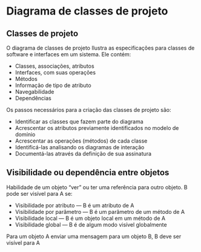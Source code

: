 # Diagrama de classes de projeto

## Classes de projeto

O diagrama de classes de projeto Ilustra as especificações para classes de software e interfaces em um sistema. Ele contém:

- Classes, associações, atributos
- Interfaces, com suas operações
- Métodos
- Informação de tipo de atributo
- Navegabilidade
- Dependências

Os passos necessários para a criação das classes de projeto são:

- Identificar as classes que fazem parte do diagrama 
- Acrescentar os atributos previamente identificados no modelo de domínio
- Acrescentar as operações (métodos) de cada classe 
- Identificá-las analisando os diagramas de interação
- Documentá-las através da definição de sua assinatura 

## Visibilidade ou dependência entre objetos

Habilidade de um objeto “ver” ou ter uma referência para outro objeto. B pode ser visível para A se:

- Visibilidade por atributo  — B é um atributo de A
- Visibilidade por parâmetro  — B é um parâmetro de um método de A
- Visibilidade local — B é um objeto local em um método de A
- Visibilidade global  — B é de algum modo visível globalmente

Para um objeto A enviar uma mensagem para um objeto B, B deve ser visível para A
